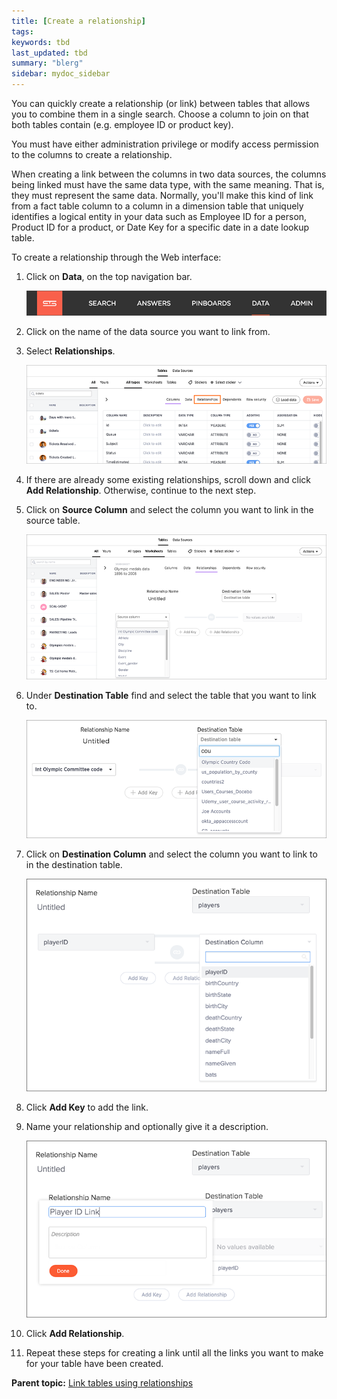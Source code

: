 ```yaml
---
title: [Create a relationship]
tags: 
keywords: tbd
last_updated: tbd
summary: "blerg"
sidebar: mydoc_sidebar
---
```

You can quickly create a relationship (or link) between tables that allows you to combine them in a single search. Choose a column to join on that both tables contain (e.g. employee ID or product key).

You must have either administration privilege or modify access permission to the columns to create a relationship.

When creating a link between the columns in two data sources, the columns being linked must have the same data type, with the same meaning. That is, they must represent the same data. Normally, you'll make this kind of link from a fact table column to a column in a dimension table that uniquely identifies a logical entity in your data such as Employee ID for a person, Product ID for a product, or Date Key for a specific date in a date lookup table.

To create a relationship through the Web interface:

1.   Click on **Data**, on the top navigation bar.

     ![](../../shared/conrefs/../../images/data_icon.png "Data")

2.   Click on the name of the data source you want to link from.
3.  Select **Relationships**.

     ![](../../shared/conrefs/../../images/select_relationships.png "Select Relationships")

4.   If there are already some existing relationships, scroll down and click **Add Relationship**. Otherwise, continue to the next step.
5. Click on **Source Column** and select the column you want to link in the source table.

     ![](../../images/create_relationship_2.png "Select a Source Column")

6.   Under **Destination Table** find and select the table that you want to link to.

     ![](../../images/create_relationship_3.png "Find and select a Destination Table")

7. Click on **Destination Column** and select the column you want to link to in the destination table.

     ![](../../images/create_relationship_4.png "Select the Destination Column")

8. Click **Add Key** to add the link.
9. Name your relationship and optionally give it a description.

     ![](../../images/create_relationship_5.png "Name the Relationship")

10.  Click **Add Relationship**.
11.  Repeat these steps for creating a link until all the links you want to make for your table have been created.

**Parent topic:** [Link tables using relationships](../../admin/data_modeling/about_relationships.html)
